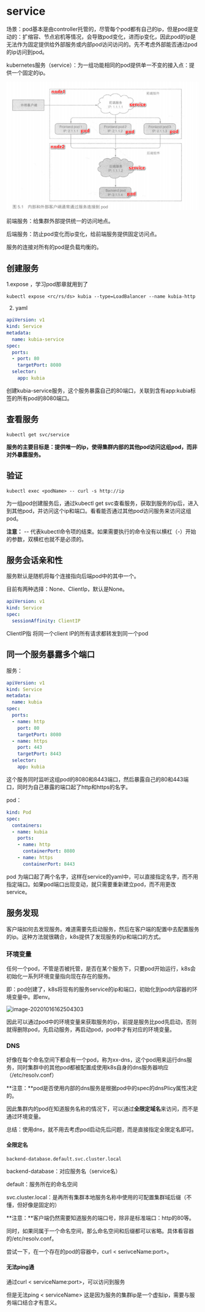 # service

场景：pod基本是由controller托管的，尽管每个pod都有自己的ip，但是pod是变动的：扩缩容、节点宕机等情况，会导致pod变化，进而ip变化，因此pod的ip是无法作为固定提供给外部服务或内部pod访问访问的。先不考虑外部能否通过pod的ip访问到pod。

kubernetes服务（service）：为一组功能相同的pod提供单一不变的接入点：提供一个固定的ip。

![image-20201015232539756](img\image-20201015232539756.png)

前端服务：给集群外部提供统一的访问地点。

后端服务：防止pod变化而ip变化，给前端服务提供固定访问点。

服务的连接对所有的pod是负载均衡的。

## 创建服务

1.expose ，学习pod那章就用到了

```shell
kubectl expose <rc/rs/ds> kubia --type=LoadBalancer --name kubia-http
```

2. yaml

```yaml
apiVersion: v1
kind: Service
metadata:
  name: kubia-service
spec: 
  ports:
  - port: 80
    targetPort: 8080
  selector:
    app: kubia
```

创建kubia-service服务，这个服务暴露自己的80端口，关联到含有app:kubia标签的所有pod的8080端口。

## 查看服务

```shell
kubectl get svc/service
```

**服务的主要目标是：提供唯一的ip，使得集群内部的其他pod访问这组pod，而非对外暴露服务。**

## 验证

```shell
kubectl exec <podName> -- curl -s http://ip
```

为一组pod创建服务后，通过kubectl get svc查看服务，获取到服务的ip后，进入到其他pod，并访问这个ip和端口。看看能否通过其他pod访问服务来访问这组pod。

**注意：** -- 代表kubectl命令项的结束。如果需要执行的命令没有以横杠（-）开始的参数，双横杠也就不是必须的。

## 服务会话亲和性

服务默认是随机将每个连接指向后端pod中的其中一个。

目前有两种选择：None、ClientIp，默认是None。

```yaml
apiVersion: v1
kind: Service
spec:
  sessionAffinity: ClientIP
```

ClientIP指 将同一个client IP的所有请求都转发到同一个pod

## 同一个服务暴露多个端口

服务：

```yaml
apiVersion: v1
kind: Service
metadata: 
  name: kubia
spec:
  ports:
  - name: http
    port: 80
    targetPort: 8080
  - name: https
    port: 443
    targetPort: 8443
  selector:
    app: kubia
```

这个服务同时监听这组pod的8080和8443端口，然后暴露自己的80和443端口，同时为自己暴露的端口起了http和https的名字。

pod：

```yaml
kind: Pod
spec: 
  containers:
  - name: kubia
    ports:
    - name: http
      containerPort: 8080
    - name: https
      containerPort: 8443
```

pod 为端口起了两个名字，这样在service的yaml中，可以直接指定名字，而不用指定端口。如果pod端口出现变动，就只需要重新建立pod，而不用更改service。

## 服务发现

客户端如何去发现服务。难道需要先启动服务，然后在客户端的配置中去配置服务的ip。这种方法就很耦合，k8s提供了发现服务的ip和端口的方式。

### 环境变量

任何一个pod，不管是否被托管，是否在某个服务下，只要pod开始运行，k8s会初始化一系列环境变量指向现在存在的服务。

即：pod创建了，k8s将现有的服务service的ip和端口，初始化到pod内容器的环境变量中。即env。

![image-20201016162504303](F:\note\docker\img\image-20201016162504303.png)

因此可以通过pod中的环境变量来获取服务的ip，前提是服务比pod先启动，否则就得删除pod，先启动服务，再启动pod，pod中才有对应的环境变量。

### DNS

好像在每个命名空间下都会有一个pod，称为xx-dns，这个pod用来运行dns服务，同时集群中的其他pod都被配置成使用k8s自身的dns服务器响应（/etc/resolv.conf）

**注意：**pod是否使用内部的dns服务是根据pod中的spec的dnsPlicy属性决定的。

因此集群内的pod在知道服务名称的情况下，可以通过**全限定域名**来访问，而不是通过环境变量。

总结：使用dns，就不用去考虑pod启动先后问题，而是直接指定全限定名即可。

#### 全限定名

`backend-database.default.svc.cluster.local`

backend-database：对应服务名（service名）

default：服务所在的命名空间

svc.cluster.local：是再所有集群本地服务名称中使用的可配置集群域后缀（不懂，但好像是固定的）

**注意：**客户端仍然需要知道服务的端口号，除非是标准端口：http的80等。

同时，如果同属于一个命名空间，那么命名空间和后缀都可以省略。具体看容器的/etc/resolv.conf。

尝试一下，在一个存在的pod的容器中，curl < serivceName:port>。

#### 无法ping通

通过curl < serviceName:port>，可以访问到服务

但是无法ping < serviceName> 这是因为服务的集群ip是一个虚拟ip，需要与服务端口结合才有意义。